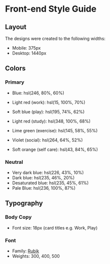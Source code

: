 # Front-end Style Guide

## Layout

The designs were created to the following widths:

- Mobile: 375px
- Desktop: 1440px

## Colors

### Primary

- Blue: hsl(246, 80%, 60%)

- Light red (work): hsl(15, 100%, 70%)
- Soft blue (play): hsl(195, 74%, 62%)
- Light red (study): hsl(348, 100%, 68%)
- Lime green (exercise): hsl(145, 58%, 55%)
- Violet (social): hsl(264, 64%, 52%)
- Soft orange (self care): hsl(43, 84%, 65%)

### Neutral

- Very dark blue: hsl(226, 43%, 10%)
- Dark blue: hsl(235, 46%, 20%)
- Desaturated blue: hsl(235, 45%, 61%)
- Pale Blue: hsl(236, 100%, 87%)

## Typography

### Body Copy

- Font size: 18px (card titles e.g. Work, Play)

### Font

- Family: [Rubik](https://fonts.google.com/specimen/Rubik)
- Weights: 300, 400, 500
  <!-- 
Report for
Jeremy Robson

  Daily
  Weekly
  Monthly

  Work
  5hrs 
  Previous - 7hrs / daily/
  32hrs ; weekly 
  Previous - 36hrs  weekly 
  103hrs /monthly 
  Previous - 128hrs / monthly 

  Play
  1hr /daily 
  Previous - 2hrs  daily 
  10hrs  weekly
  Previous - 8hrs  weekly 
  23hrs  monthly 
  Previous - 29hrs  monthly

  Study
  0hrs -- daily --
  Previous - 1hr -- daily --
  4hrs -- weekly --
  Previous - 7hrs -- weekly --
  13hrs -- monthly --
  Previous - 19hrs -- monthly --

  Exercise
  1hr  daily 
  Previous - 1hr  daily 
  4hrs  weekly 
  Previous - 5hrs  weekly
  11hrs monthly 
  Previous - 18hrs monthly 

  Social
  1hr daily
  Previous - 3hrs  daily 
  5hrs weekly 
  Previous - 10hrs weekly 
  21hrs monthly 
  Previous - 23hrs  monthly 

  Self Care
  0hrs daily 
  Previous - 1hr - daily 
  2hrs -- weekly --
  Previous - 2hrs -- weekly --
  7hrs -- monthly --
  Previous - 11hrs monthly  -->
